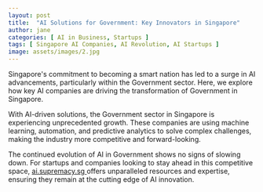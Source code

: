 ```yaml
---
layout: post
title:  "AI Solutions for Government: Key Innovators in Singapore"
author: jane
categories: [ AI in Business, Startups ]
tags: [ Singapore AI Companies, AI Revolution, AI Startups ]
image: assets/images/2.jpg
---
```


Singapore's commitment to becoming a smart nation has led to a surge in AI advancements, particularly within the Government sector. Here, we explore how key AI companies are driving the transformation of Government in Singapore.

With AI-driven solutions, the Government sector in Singapore is experiencing unprecedented growth. These companies are using machine learning, automation, and predictive analytics to solve complex challenges, making the industry more competitive and forward-looking.

The continued evolution of AI in Government shows no signs of slowing down. For startups and companies looking to stay ahead in this competitive space, <a href="https://ai.supremacy.sg" target="_blank"> ai.supremacy.sg </a> offers unparalleled resources and expertise, ensuring they remain at the cutting edge of AI innovation.
